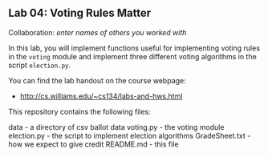 ## Lab 04:  Voting Rules Matter

Collaboration: *enter names of others you worked with*

In this lab, you will implement functions useful
for implementing voting rules in the `voting` module
and implement three different voting algorithms in the
script `election.py`.

You can find the lab handout on the course webpage:
* http://cs.williams.edu/~cs134/labs-and-hws.html

This repository contains the following files:

   data            - a directory of csv ballot data
   voting.py       - the voting module
   election.py     - the script to implement election algorithms
   GradeSheet.txt  - how we expect to give credit
   README.md       - this file
